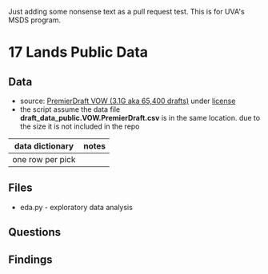 Just adding some nonsense text as a pull request test. This is for UVA's MSDS program. 

# 17 Lands Public Data

## Data
* source: [PremierDraft VOW (3.1G aka 65,400 drafts)](https://17lands-public.s3.amazonaws.com/analysis_data/draft_data/draft-data.VOW.PremierDraft.tar.gz) under [license](https://creativecommons.org/licenses/by/4.0/)
* the script assume the data file __draft_data_public.VOW.PremierDraft.csv__ is in the same location. due to the size it is not included in the repo

| data dictionary | notes |
|-----------------|-------|
| one row per pick||

## Files
* eda.py - exploratory data analysis


## Questions

## Findings
